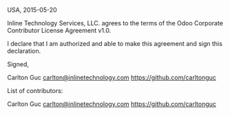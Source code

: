 USA, 2015-05-20

Inline Technology Services, LLC. agrees to the terms of the Odoo Corporate Contributor License Agreement v1.0.

I declare that I am authorized and able to make this agreement and sign this declaration.

Signed,

Carlton Guc carlton@inlinetechnology.com https://github.com/carltonguc

List of contributors:

Carlton Guc carlton@inlinetechnology.com https://github.com/carltonguc

